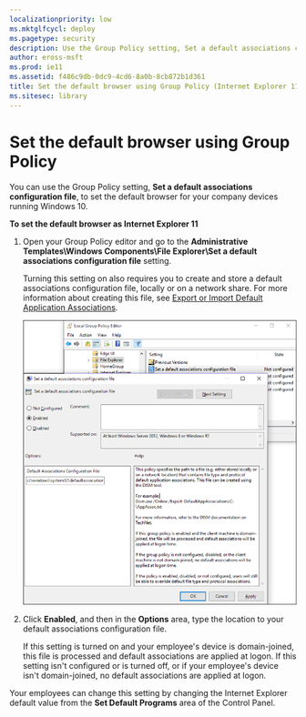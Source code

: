 ```yaml
---
localizationpriority: low
ms.mktglfcycl: deploy
ms.pagetype: security
description: Use the Group Policy setting, Set a default associations configuration file, to set the default browser for your company devices running Windows 10.
author: eross-msft
ms.prod: ie11
ms.assetid: f486c9db-0dc9-4cd6-8a0b-8cb872b1d361
title: Set the default browser using Group Policy (Internet Explorer 11 for IT Pros)
ms.sitesec: library
---
```



# Set the default browser using Group Policy
You can use the Group Policy setting, **Set a default associations configuration file**, to set the default browser for your company devices running Windows 10.

 **To set the default browser as Internet Explorer 11**

1.  Open your Group Policy editor and go to the **Administrative Templates\\Windows Components\\File Explorer\\Set a default associations configuration file** setting.<p>
Turning this setting on also requires you to create and store a default associations configuration file, locally or on a network share. For more information about creating this file, see [Export or Import Default Application Associations]( https://go.microsoft.com/fwlink/p/?LinkId=618268).

    ![set default associations group policy setting](images/setdefaultbrowsergp.png)

2.  Click **Enabled**, and then in the **Options** area, type the location to your default associations configuration file.<p>
If this setting is turned on and your employee's device is domain-joined, this file is processed and default associations are applied at logon. If this setting isn't configured or is turned off, or if your employee's device isn't domain-joined, no default associations are applied at logon.

Your employees can change this setting by changing the Internet Explorer default value from the **Set Default Programs** area of the Control Panel.

 

 



